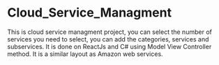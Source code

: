 # Cloud_Service_Managment
This is cloud service managment project, you can select the number of services you need to select, you can add the categories, services and subservices. It is done on ReactJs and C# using Model View Controller method. It is a similar layout as Amazon web services.

